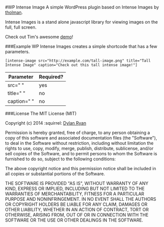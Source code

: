 #WP Intense Image
A simple WordPress plugin based on Intense Images by [tholman](https://github.com/tholman/intense-images).

Intense Images is a stand alone javascript library for viewing images on the full, full screen.

Check out Tim's awesome [demo](http://tholman.com/intense-images/)!

###Example
WP Intense Images creates a simple shortcode that has a few parameters.
```
[intense-image src="http://example.com/tall-image.png" title="Tall Intense Image" caption="Check out this tall intense image!"]
```

Parameter | Required?
--------- | ------------
src=" " | yes
title=" " | no
caption=" " | no

###License
The MIT License (MIT)

Copyright (c) 2014 :squirrel: [Dylan Ryan](mailto:drryan@ncsu.edu) 

Permission is hereby granted, free of charge, to any person obtaining a copy
of this software and associated documentation files (the "Software"), to deal
in the Software without restriction, including without limitation the rights
to use, copy, modify, merge, publish, distribute, sublicense, and/or sell
copies of the Software, and to permit persons to whom the Software is
furnished to do so, subject to the following conditions:

The above copyright notice and this permission notice shall be included in all
copies or substantial portions of the Software.

THE SOFTWARE IS PROVIDED "AS IS", WITHOUT WARRANTY OF ANY KIND, EXPRESS OR
IMPLIED, INCLUDING BUT NOT LIMITED TO THE WARRANTIES OF MERCHANTABILITY,
FITNESS FOR A PARTICULAR PURPOSE AND NONINFRINGEMENT. IN NO EVENT SHALL THE
AUTHORS OR COPYRIGHT HOLDERS BE LIABLE FOR ANY CLAIM, DAMAGES OR OTHER
LIABILITY, WHETHER IN AN ACTION OF CONTRACT, TORT OR OTHERWISE, ARISING FROM,
OUT OF OR IN CONNECTION WITH THE SOFTWARE OR THE USE OR OTHER DEALINGS IN THE
SOFTWARE.

